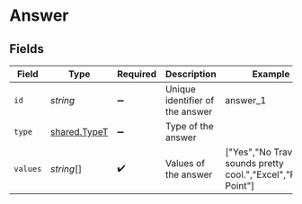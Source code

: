 # Answer


## Fields

| Field                                                              | Type                                                               | Required                                                           | Description                                                        | Example                                                            |
| ------------------------------------------------------------------ | ------------------------------------------------------------------ | ------------------------------------------------------------------ | ------------------------------------------------------------------ | ------------------------------------------------------------------ |
| `id`                                                               | *string*                                                           | :heavy_minus_sign:                                                 | Unique identifier of the answer                                    | answer_1                                                           |
| `type`                                                             | [shared.TypeT](../../../sdk/models/shared/typet.md)                | :heavy_minus_sign:                                                 | Type of the answer                                                 |                                                                    |
| `values`                                                           | *string*[]                                                         | :heavy_check_mark:                                                 | Values of the answer                                               | ["Yes","No Travel","It sounds pretty cool.","Excel","Power Point"] |